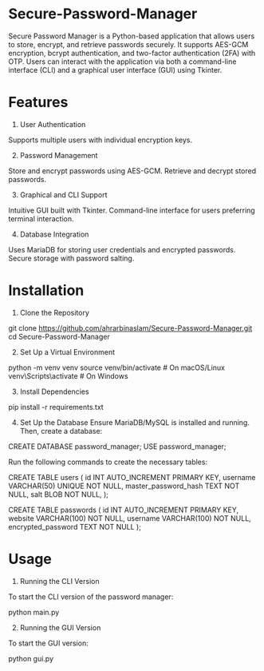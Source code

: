 # Secure-Password-Manager

Secure Password Manager is a Python-based application that allows users to store, encrypt, and retrieve passwords securely. It supports AES-GCM encryption, bcrypt authentication, and two-factor authentication (2FA) with OTP. Users can interact with the application via both a command-line interface (CLI) and a graphical user interface (GUI) using Tkinter.

# Features

1. User Authentication

Supports multiple users with individual encryption keys.

2. Password Management

Store and encrypt passwords using AES-GCM.
Retrieve and decrypt stored passwords.

3. Graphical and CLI Support

Intuitive GUI built with Tkinter.
Command-line interface for users preferring terminal interaction.

4. Database Integration

Uses MariaDB for storing user credentials and encrypted passwords.
Secure storage with password salting.


# Installation

1. Clone the Repository

git clone https://github.com/ahrarbinaslam/Secure-Password-Manager.git
cd Secure-Password-Manager

2. Set Up a Virtual Environment

python -m venv venv
source venv/bin/activate  # On macOS/Linux
venv\Scripts\activate      # On Windows

3. Install Dependencies

pip install -r requirements.txt

4. Set Up the Database
Ensure MariaDB/MySQL is installed and running. Then, create a database:

CREATE DATABASE password_manager;
USE password_manager;

Run the following commands to create the necessary tables:

CREATE TABLE users (
    id INT AUTO_INCREMENT PRIMARY KEY,
    username VARCHAR(50) UNIQUE NOT NULL,
    master_password_hash TEXT NOT NULL,
    salt BLOB NOT NULL,
);

CREATE TABLE passwords (
    id INT AUTO_INCREMENT PRIMARY KEY,
    website VARCHAR(100) NOT NULL,
    username VARCHAR(100) NOT NULL,
    encrypted_password TEXT NOT NULL
);

# Usage

1. Running the CLI Version

To start the CLI version of the password manager:

python main.py

2. Running the GUI Version

To start the GUI version:

python gui.py


